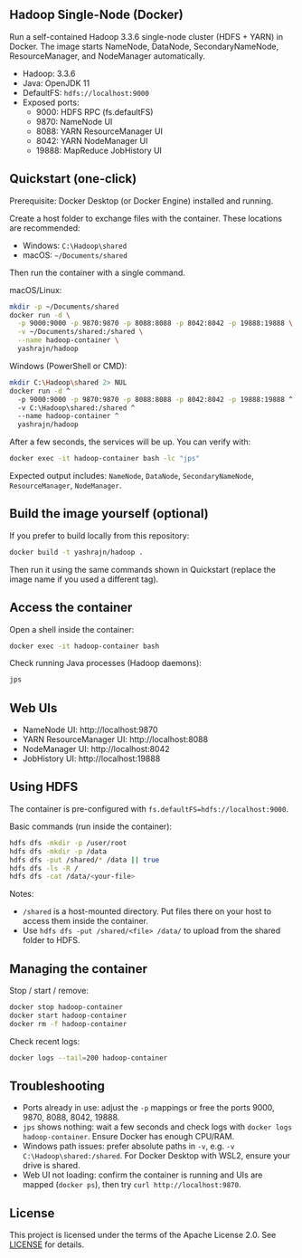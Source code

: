 ## Hadoop Single-Node (Docker)

Run a self-contained Hadoop 3.3.6 single-node cluster (HDFS + YARN) in Docker. The image starts NameNode, DataNode, SecondaryNameNode, ResourceManager, and NodeManager automatically.

- Hadoop: 3.3.6
- Java: OpenJDK 11
- DefaultFS: `hdfs://localhost:9000`
- Exposed ports:
  - 9000: HDFS RPC (fs.defaultFS)
  - 9870: NameNode UI
  - 8088: YARN ResourceManager UI
  - 8042: YARN NodeManager UI
  - 19888: MapReduce JobHistory UI

## Quickstart (one‑click)

Prerequisite: Docker Desktop (or Docker Engine) installed and running.

Create a host folder to exchange files with the container. These locations are recommended:

- Windows: `C:\Hadoop\shared`
- macOS: `~/Documents/shared`

Then run the container with a single command.

macOS/Linux:

```bash
mkdir -p ~/Documents/shared
docker run -d \
  -p 9000:9000 -p 9870:9870 -p 8088:8088 -p 8042:8042 -p 19888:19888 \
  -v ~/Documents/shared:/shared \
  --name hadoop-container \
  yashrajn/hadoop
```

Windows (PowerShell or CMD):

```bash
mkdir C:\Hadoop\shared 2> NUL
docker run -d ^
  -p 9000:9000 -p 9870:9870 -p 8088:8088 -p 8042:8042 -p 19888:19888 ^
  -v C:\Hadoop\shared:/shared ^
  --name hadoop-container ^
  yashrajn/hadoop
```

After a few seconds, the services will be up. You can verify with:

```bash
docker exec -it hadoop-container bash -lc "jps"
```

Expected output includes: `NameNode`, `DataNode`, `SecondaryNameNode`, `ResourceManager`, `NodeManager`.

## Build the image yourself (optional)

If you prefer to build locally from this repository:

```bash
docker build -t yashrajn/hadoop .
```

Then run it using the same commands shown in Quickstart (replace the image name if you used a different tag).

## Access the container

Open a shell inside the container:

```bash
docker exec -it hadoop-container bash
```

Check running Java processes (Hadoop daemons):

```bash
jps
```

## Web UIs

- NameNode UI: http://localhost:9870
- YARN ResourceManager UI: http://localhost:8088
- NodeManager UI: http://localhost:8042
- JobHistory UI: http://localhost:19888

## Using HDFS

The container is pre-configured with `fs.defaultFS=hdfs://localhost:9000`.

Basic commands (run inside the container):

```bash
hdfs dfs -mkdir -p /user/root
hdfs dfs -mkdir -p /data
hdfs dfs -put /shared/* /data || true
hdfs dfs -ls -R /
hdfs dfs -cat /data/<your-file>
```

Notes:

- `/shared` is a host-mounted directory. Put files there on your host to access them inside the container.
- Use `hdfs dfs -put /shared/<file> /data/` to upload from the shared folder to HDFS.

## Managing the container

Stop / start / remove:

```bash
docker stop hadoop-container
docker start hadoop-container
docker rm -f hadoop-container
```

Check recent logs:

```bash
docker logs --tail=200 hadoop-container
```

## Troubleshooting

- Ports already in use: adjust the `-p` mappings or free the ports 9000, 9870, 8088, 8042, 19888.
- `jps` shows nothing: wait a few seconds and check logs with `docker logs hadoop-container`. Ensure Docker has enough CPU/RAM.
- Windows path issues: prefer absolute paths in `-v`, e.g. `-v C:\Hadoop\shared:/shared`. For Docker Desktop with WSL2, ensure your drive is shared.
- Web UI not loading: confirm the container is running and UIs are mapped (`docker ps`), then try `curl http://localhost:9870`.

## License

This project is licensed under the terms of the Apache License 2.0. See [LICENSE](LICENSE) for details.


